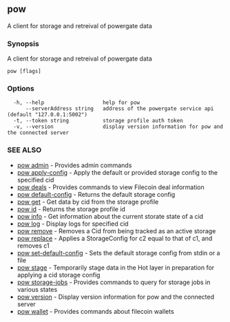 ## pow

A client for storage and retreival of powergate data

### Synopsis

A client for storage and retreival of powergate data

```
pow [flags]
```

### Options

```
  -h, --help                   help for pow
      --serverAddress string   address of the powergate service api (default "127.0.0.1:5002")
  -t, --token string           storage profile auth token
  -v, --version                display version information for pow and the connected server
```

### SEE ALSO

* [pow admin](pow_admin.md)	 - Provides admin commands
* [pow apply-config](pow_apply-config.md)	 - Apply the default or provided storage config to the specified cid
* [pow deals](pow_deals.md)	 - Provides commands to view Filecoin deal information
* [pow default-config](pow_default-config.md)	 - Returns the default storage config
* [pow get](pow_get.md)	 - Get data by cid from the storage profile
* [pow id](pow_id.md)	 - Returns the storage profile id
* [pow info](pow_info.md)	 - Get information about the current storate state of a cid
* [pow log](pow_log.md)	 - Display logs for specified cid
* [pow remove](pow_remove.md)	 - Removes a Cid from being tracked as an active storage
* [pow replace](pow_replace.md)	 - Applies a StorageConfig for c2 equal to that of c1, and removes c1
* [pow set-default-config](pow_set-default-config.md)	 - Sets the default storage config from stdin or a file
* [pow stage](pow_stage.md)	 - Temporarily stage data in the Hot layer in preparation for applying a cid storage config
* [pow storage-jobs](pow_storage-jobs.md)	 - Provides commands to query for storage jobs in various states
* [pow version](pow_version.md)	 - Display version information for pow and the connected server
* [pow wallet](pow_wallet.md)	 - Provides commands about filecoin wallets

